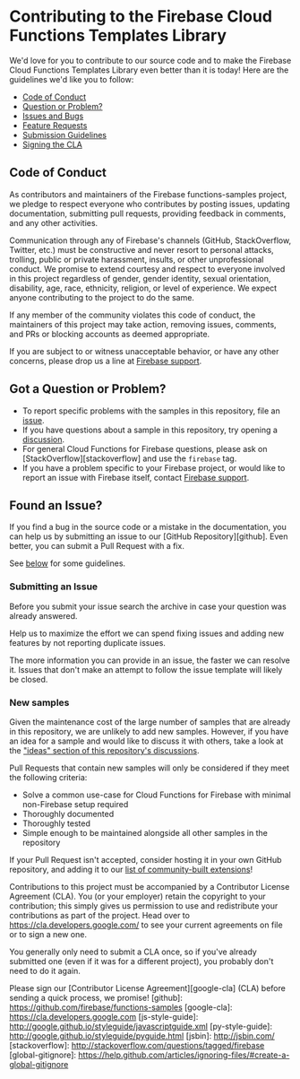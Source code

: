 # Contributing to the Firebase Cloud Functions Templates Library

We'd love for you to contribute to our source code and to make the Firebase
Cloud Functions Templates Library even better than it is today! Here are the
guidelines we'd like you to follow:

- [Code of Conduct](#coc)
- [Question or Problem?](#question)
- [Issues and Bugs](#issue)
- [Feature Requests](#feature)
- [Submission Guidelines](#submit)
- [Signing the CLA](#cla)

## <a name="coc"></a> Code of Conduct

As contributors and maintainers of the Firebase functions-samples project, we
pledge to respect everyone who contributes by posting issues, updating
documentation, submitting pull requests, providing feedback in comments, and any
other activities.

Communication through any of Firebase's channels (GitHub, StackOverflow,
Twitter, etc.) must be constructive and never resort to personal attacks,
trolling, public or private harassment, insults, or other unprofessional
conduct.
We promise to extend courtesy and respect to everyone involved in this project
regardless of gender, gender identity, sexual orientation, disability, age,
race, ethnicity, religion, or level of experience. We expect anyone contributing
to the project to do the same.

If any member of the community violates this code of conduct, the maintainers of
this project may take action, removing issues, comments, and PRs or blocking
accounts as deemed appropriate.

If you are subject to or witness unacceptable behavior, or have any other
concerns, please drop us a line at
[Firebase support](https://firebase.google.com/support).

## <a name="question"></a> Got a Question or Problem?

- To report specific problems with the samples in this repository, file an
  [issue](#issue).
- If you have questions about a sample in this repository, try opening a
  [discussion](https://github.com/firebase/functions-samples/discussions).
- For general Cloud Functions for Firebase questions, please ask on
  [StackOverflow][stackoverflow] and use the `firebase` tag.
- If you have a problem specific to your Firebase project, or would like to
  report an issue with Firebase itself, contact
  [Firebase support](https://firebase.google.com/support).

## <a name="issue"></a> Found an Issue?

If you find a bug in the source code or a mistake in the documentation, you can
help us by submitting an issue to our [GitHub Repository][github]. Even better,
you can submit a Pull Request with a fix.

See [below](#submit) for some guidelines.


### Submitting an Issue

Before you submit your issue search the archive in case your question was
already answered.

Help us to maximize the effort we can spend fixing issues and adding new
features by not reporting duplicate issues.

The more information you can provide in an issue, the faster we can resolve it.
Issues that don't make an attempt to follow the issue template will likely be
closed.

### New samples

Given the maintenance cost of the large number of samples that are already in
this repository, we are unlikely to add new samples. However, if you have an
idea for a sample and would like to discuss it with others, take a look at the
["ideas" section of this repository's discussions](https://github.com/firebase/functions-samples/discussions?discussions_q=category%3AIdeas).

Pull Requests that contain new samples will only be considered if they meet the
following criteria:

- Solve a common use-case for Cloud Functions for Firebase with minimal
  non-Firebase setup required
- Thoroughly documented
- Thoroughly tested
- Simple enough to be maintained alongside all other samples in the repository

If your Pull Request isn't accepted, consider hosting it in your own GitHub
repository, and adding it to our
[list of community-built extensions](./community.md)!


Contributions to this project must be accompanied by a Contributor License
Agreement (CLA). You (or your employer) retain the copyright to your
contribution; this simply gives us permission to use and redistribute your
contributions as part of the project. Head over to
<https://cla.developers.google.com/> to see your current agreements on file or
to sign a new one.

You generally only need to submit a CLA once, so if you've already submitted one
(even if it was for a different project), you probably don't need to do it
again.

Please sign our [Contributor License Agreement][google-cla] (CLA) before sending
a quick process, we promise!
[github]: https://github.com/firebase/functions-samples
[google-cla]: https://cla.developers.google.com
[js-style-guide]: http://google.github.io/styleguide/javascriptguide.xml
[py-style-guide]: http://google.github.io/styleguide/pyguide.html
[jsbin]: http://jsbin.com/
[stackoverflow]: http://stackoverflow.com/questions/tagged/firebase
[global-gitignore]:
  https://help.github.com/articles/ignoring-files/#create-a-global-gitignore
